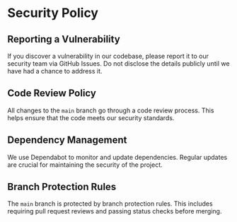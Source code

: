 # Security Policy

## Reporting a Vulnerability

If you discover a vulnerability in our codebase, please report it to our security team via GitHub Issues. Do not disclose the details publicly until we have had a chance to address it.

## Code Review Policy

All changes to the `main` branch go through a code review process. This helps ensure that the code meets our security standards.

## Dependency Management

We use Dependabot to monitor and update dependencies. Regular updates are crucial for maintaining the security of the project.

## Branch Protection Rules

The `main` branch is protected by branch protection rules. This includes requiring pull request reviews and passing status checks before merging.